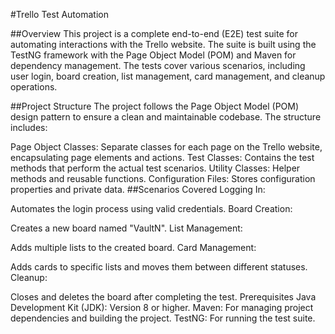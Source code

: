 #Trello Test Automation

##Overview
This project is a complete end-to-end (E2E) test suite for automating interactions with the Trello website. The suite is built using the TestNG framework with the Page Object Model (POM) and Maven for dependency management. The tests cover various scenarios, including user login, board creation, list management, card management, and cleanup operations.

##Project Structure
The project follows the Page Object Model (POM) design pattern to ensure a clean and maintainable codebase. The structure includes:

Page Object Classes: Separate classes for each page on the Trello website, encapsulating page elements and actions.
Test Classes: Contains the test methods that perform the actual test scenarios.
Utility Classes: Helper methods and reusable functions.
Configuration Files: Stores configuration properties and private data.
##Scenarios Covered
Logging In:

Automates the login process using valid credentials.
Board Creation:

Creates a new board named "VaultN".
List Management:

Adds multiple lists to the created board.
Card Management:

Adds cards to specific lists and moves them between different statuses.
Cleanup:

Closes and deletes the board after completing the test.
Prerequisites
Java Development Kit (JDK): Version 8 or higher.
Maven: For managing project dependencies and building the project.
TestNG: For running the test suite.
